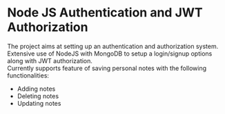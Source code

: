 # Node JS Authentication and JWT Authorization
The project aims at setting up an authentication and authorization system.  
Extensive use of NodeJS with MongoDB to setup a login/signup options along with JWT authorization.  
Currently supports feature of saving personal notes with the following functionalities:
- Adding notes
- Deleting notes
- Updating notes
